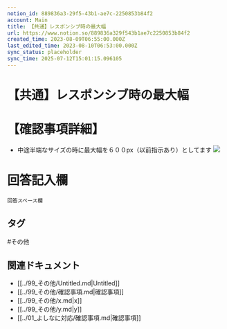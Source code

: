 ```yaml
---
notion_id: 889836a3-29f5-43b1-ae7c-2250853b84f2
account: Main
title: 【共通】レスポンシブ時の最大幅
url: https://www.notion.so/889836a329f543b1ae7c2250853b84f2
created_time: 2023-08-09T06:55:00.000Z
last_edited_time: 2023-08-10T06:53:00.000Z
sync_status: placeholder
sync_time: 2025-07-12T15:01:15.096105
---
```

# 【共通】レスポンシブ時の最大幅

# 【確認事項詳細】
- 中途半端なサイズの時に最大幅を６００px（以前指示あり）としてます
![](https://prod-files-secure.s3.us-west-2.amazonaws.com/736adce6-a3a4-4a64-9f74-d9aa055c96d2/7d90464e-062c-4c13-9ddd-b1c97063fe12/Untitled.png?X-Amz-Algorithm=AWS4-HMAC-SHA256&X-Amz-Content-Sha256=UNSIGNED-PAYLOAD&X-Amz-Credential=ASIAZI2LB4663S26TM2S%2F20250719%2Fus-west-2%2Fs3%2Faws4_request&X-Amz-Date=20250719T045054Z&X-Amz-Expires=3600&X-Amz-Security-Token=IQoJb3JpZ2luX2VjEIT%2F%2F%2F%2F%2F%2F%2F%2F%2F%2FwEaCXVzLXdlc3QtMiJIMEYCIQD%2B5yCooNpdiYvsWAQpHuP5fmsjavk9aEYF236ZiSkuxwIhAN9CImKOGvn8VazoEy1Th1dDH1j%2FqKhoUcPwU1mopg6%2FKogECJ3%2F%2F%2F%2F%2F%2F%2F%2F%2F%2FwEQABoMNjM3NDIzMTgzODA1Igy6rSzNsXmCJAJlavgq3ANDAdtJfSRqbIogTnh6pUhv%2BtsSLyoY1TW9MUWM%2BEXNZsilQohFnpIsr%2FQ%2BsPCu%2FXSBQF1UOboSEr2IdMLguEEVtnPInmcPfPBKH2pHn2VdfQDW0AoWunsWrMwMIvsW3ltFBqDOHW6pktMQHhVq9yMYOKqBchVnehBJwWN8k6ckwnFPDkJWxVN3vGph2ZPKH1wr717LyQyBJVm2fPJlhQtKQZ%2BiHqZeC40zslmkAS3ZGS25tC3oveagV7mcdUdGD%2B3C6GOsGMBM%2B4q4IO8q7ZQAhmYFf6OBa6hIX5UBlsNAevBJLvpmOlcH9U6deX5ZZs6WtPTQPWTBsXBgqAOO1AQ%2F8LTG291CU%2F%2BExMmjGlXVQg0tfmgYvkfrbJjQurclu%2B%2FfqSqEEV66q9kX6ZYVlgyuXWVW6flwPVRM39rL5TNuveSIy6UJNPTZ9QRElHoLvkPilOlxYBJ38mELhXU6JT8mP%2FdZBBYHUXgZD3D86dn2RwerZ21xJ5%2F2T%2FKJPgYyVwVDZsHKOnaaHDYmHWYzo%2FbcOlv%2FIz31kFbDfMiTyasXfnwG7FRc93UhGFrHz3VyQg0tyj2yYdF%2FytmKBkbEd0VQvyltyTrARd6KE%2BDjaJtmVcTMBIn%2Fssk75%2FgCDTD8quzDBjqkAWKHIZ732gxquX3ayfQ7UTRoJOHZedlXnmT89KJYTd3mOwwh0a%2BlQHgRf4GVTqzzmsiz1QNMl4f%2BoGCgUr16jMYSirq1%2FDfB7NE9impckXRdVVPP7QhpvTcK1cnnKt1PrBz%2B1MqC5ZSWPVRFq6KUpV6DJCwY%2BufIXA7ehzC8k1vbzlBXF3NDit37XHpjXu1V8h%2Ft3XLpSmjk31XodI5KWkmVnNUF&X-Amz-Signature=d75271cee2cb615371ffa683f8fd8b0f5922baebd2d4bd1c713d5ffc47b34c48&X-Amz-SignedHeaders=host&x-amz-checksum-mode=ENABLED&x-id=GetObject)
# 回答記入欄
```plain text
回答スペース欄
```

## タグ

#その他 

## 関連ドキュメント

- [[../99_その他/Untitled.md|Untitled]]
- [[../99_その他/確認事項.md|確認事項]]
- [[../99_その他/x.md|x]]
- [[../99_その他/y.md|y]]
- [[../01_よしなに対応/確認事項.md|確認事項]]
